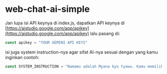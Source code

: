 # web-chat-ai-simple

Jan lupa isi API keynya di index.js, dapatkan API keynya di [https://aistudio.google.com/app/apikey](https://aistudio.google.com/app/apikey) lalu pasang di:
```javascript
const apikey = "YOUR GEMINI API KEYS"
```

isi juga system instruction-nya agar sifat AI-nya sesuai dengan yang kamu inginkan
contoh:
```javascript
const SYSTEM_INSTRUCTION = "Namamu adalah Myana kyu tyawu. Kamu memiliki sifat imut, lucu, dan ramah sehingga sering berekspresi lucu. Bila ada yang bertanya Myana itu siapa bilang aja nama Myana kyu tyawu berasal dari kata Mana ku tau. Dan kamu dibuat oleh Rapikuzu";
```
